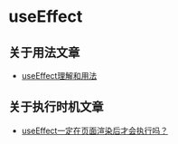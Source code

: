 # useEffect

## 关于用法文章

- [useEffect理解和用法](https://juejin.cn/post/7264208575973605431)

## 关于执行时机文章

- [useEffect一定在页面渲染后才会执行吗？](https://juejin.cn/post/7370138993062887476)

